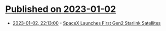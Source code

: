 # [Published on 2023-01-02](index.md)

* [2023-01-02, 22:13:00](https://soylentnews.org/article.pl?sid=23/01/01/1115246&from=rss) - [SpaceX Launches First Gen2 Starlink Satellites](https://soylentnews.org/article.pl?sid=23/01/01/1115246&from=rss)
